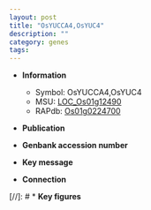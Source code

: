 ```yaml
---
layout: post
title: "OsYUCCA4,OsYUC4"
description: ""
category: genes
tags: 
---
```


* **Information**  
    + Symbol: OsYUCCA4,OsYUC4  
    + MSU: [LOC_Os01g12490](http://rice.uga.edu/cgi-bin/ORF_infopage.cgi?orf=LOC_Os01g12490)  
    + RAPdb: [Os01g0224700](http://rapdb.dna.affrc.go.jp/viewer/gbrowse_details/irgsp1?name=Os01g0224700)  

* **Publication**  

* **Genbank accession number**  

* **Key message**  

* **Connection**  

[//]: # * **Key figures**  


